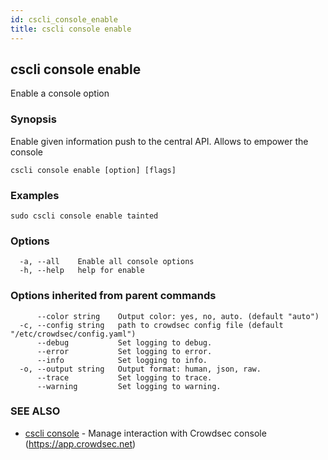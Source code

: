 ```yaml
---
id: cscli_console_enable
title: cscli console enable
---
```

## cscli console enable

Enable a console option

### Synopsis


Enable given information push to the central API. Allows to empower the console

```
cscli console enable [option] [flags]
```

### Examples

```
sudo cscli console enable tainted
```

### Options

```
  -a, --all    Enable all console options
  -h, --help   help for enable
```

### Options inherited from parent commands

```
      --color string    Output color: yes, no, auto. (default "auto")
  -c, --config string   path to crowdsec config file (default "/etc/crowdsec/config.yaml")
      --debug           Set logging to debug.
      --error           Set logging to error.
      --info            Set logging to info.
  -o, --output string   Output format: human, json, raw.
      --trace           Set logging to trace.
      --warning         Set logging to warning.
```

### SEE ALSO

* [cscli console](/cscli/cscli_console.md)	 - Manage interaction with Crowdsec console (https://app.crowdsec.net)

